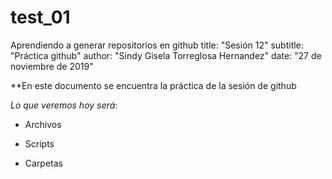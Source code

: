 # test_01
Aprendiendo a generar repositorios en github
title: "Sesión 12"
subtitle: "Práctica github"
author: "Sindy Gisela Torreglosa Hernandez"
date: "27 de noviembre de 2019"

**En este documento se encuentra la práctica de la sesión de github

*Lo que veremos hoy será*:

+ Archivos

+ Scripts

+ Carpetas
